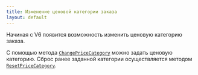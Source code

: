 ```yaml
---
title: Изменение ценовой категории заказа 
layout: default
---
```

Начиная с V6 появится возможность изменить ценовую категорию заказа.

С помощью метода [`ChangePriceCategory`](http://iiko.github.io/front.api.sdk/v6/html/M_Resto_Front_Api_Editors_IEditSession_ChangePriceCategory.htm) можно задать ценовую категорию.
Сброс ранее заданной категории осуществляется методом [`ResetPriceCategory`](http://iiko.github.io/front.api.sdk/v6/html/M_Resto_Front_Api_Editors_IEditSession_ResetPriceCategory.htm).